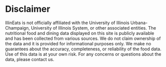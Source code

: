 # Disclaimer

IllinEats is not officially affiliated with the University of Illinois Urbana-Champaign, University of Illinois System, or other associated entities. The nutritional food and dining data displayed on this site is publicly available and has been collected from various sources. We do not claim ownership of the data and it is provided for informational purposes only. We make no guarantees about the accuracy, completeness, or reliability of the food data. Use of this data is at your own risk. For any concerns or questions about the data, please contact us.
